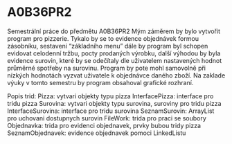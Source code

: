 A0B36PR2
========

Semestrální práce do předmětu A0B36PR2
Mým záměrem by bylo vytvořit program pro pizzerie. Tykalo by se to evidence objednávek formou zásobníku, sestaveni “základního menu” dále by program byl schopen evidovat celodenní tržbu, pocty prodaných výrobku, další výhodou by byla evidence surovin, které by se odečítaly dle uživatelem nastavených hodnot průměrné spotřeby na surovinu. Program by pote mohl samovolně při nízkých hodnotách vyzvat uživatele k objednávce daného zboží. Na zaklade výuky v tomto semestru by program obsahoval grafické rozhraní.


Popis trid:
Pizza: vytvari objekty typu pizza
InterfacePizza: interface pro tridu pizza
Surovina: vytvari objekty typu surovina, suroviny pro tridu pizza
InterfaceSurovina: interface pro tridu surovina
SeznamSurovin: ArrayList pro uchovani dostupnych surovin
FileWork: trida pro praci se soubory
Objednavka: trida pro evidenci objednavek, prvky bubou tridy pizza
SeznamObjednavek: evidence objednavek pomoci LinkedListu
